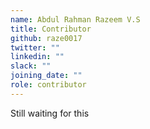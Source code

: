 ```yaml
---
name: Abdul Rahman Razeem V.S
title: Contributor
github: raze0017
twitter: ""
linkedin: ""
slack: ""
joining_date: ""
role: contributor
---
```


Still waiting for this
